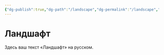 ```yaml
---
{"dg-publish":true,"dg-path":"/landscape","dg-permalink":"/landscape","permalink":"/landscape/","title":"Ландшафт"}
---
```



# Ландшафт

Здесь ваш текст «Ландшафт» на русском.
